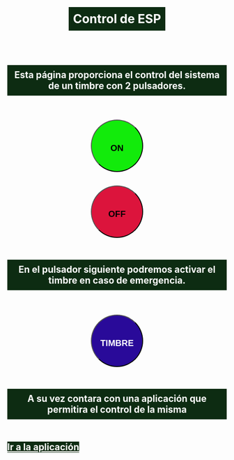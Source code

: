 <!DOCTYPE html>
<html lang="en">
<head>
    <meta charset="UTF-8">
    <meta name="viewport" content="width=device-width, initial-scale=1.0">
    <title>Timbre Digital</title>
</head>
<body>
<body style="background-image: url('https://cdn.pixabay.com/photo/2021/02/19/17/57/camouflage-6031029_1280.png');background-size: cover; background-position: center;;"></body>
<h1> <center> <p style="color: rgb(255, 255, 255); background-color: rgb(13, 44, 18); display: inline-block; padding: 10px;">Control de ESP</p> </center> </h1>
<h2> <center> <p style="color: rgb(255, 255, 255); background-color: rgb(13, 44, 18); display: inline-block; padding: 10px;">Esta página proporciona el control del sistema de un timbre con 2 pulsadores.</p> </center></h2>

<a href="http://127.0.0.1:5500/ON"> <center> <br> <button style="width: 120px; height: 120px;border-radius: 50%; background-color: rgb(18, 235, 11); color: rgb(0, 0, 0)"> <h2>ON</h2> </button></center></a> 

<a href="http://127.0.0.1:5500/OFF"> <center><br> <button style="width: 120px; height: 120px;border-radius: 50%; background-color: crimson;color: rgb(0, 0, 0)"> <h2>OFF</h2> </button></a>
<h2><p style="color: rgb(255, 255, 255); background-color: rgb(13, 44, 18); display: inline-block; padding: 10px;">En el pulsador siguiente podremos activar el timbre en caso de emergencia.</p> </center></h2>

<a href="http://127.0.0.1:5500/ON"> <center> <br> <button style="width: 120px; height: 120px;border-radius: 50%; background-color: rgb(41, 10, 153);color: rgb(255, 255, 255)"> <h2>TIMBRE</h2> </button></a>
<h2><p style="color: rgb(255, 255, 255); background-color: rgb(13, 44, 18); display: inline-block; padding: 10px;">A su vez contara con una aplicación que permitira el control de la misma</p> </center></h2>
<h2><a href="https://drive.google.com/file/d/1dbKEfhLcPi3F2QsZVPu5R9tkZI4eOVm-/view?usp=drivesdk" style="color: rgb(255, 251, 251);background-color: rgb(13, 44, 18);">Ir a la aplicación </p></h2>
</html>

